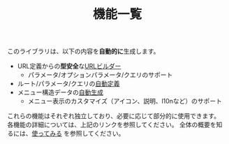 ﻿---
title: 機能一覧
description: このライブラリが提供する主な機能について説明します。
---
このライブラリは、以下の内容を**自動的に**生成します。

* URL定義からの**型安全**な[URLビルダー](./UrlBuilder/index.md)
    * パラメータ/オプションパラメータ/クエリのサポート
* ルート/パラメータ/クエリの[自動定義](./AutoPageAttribute/index.md)
* メニュー構造データの[自動生成](./MenuBuilder/index.md)
    * メニュー表示のカスタマイズ（アイコン、説明、l10nなど）のサポート

これらの機能はそれぞれ独立しており、必要に応じて部分的に使用できます。
各機能の詳細については、上記のリンクを参照してください。
全体の概要を知るには、[使ってみる](../GettingStart/index.md) を参照してください。


